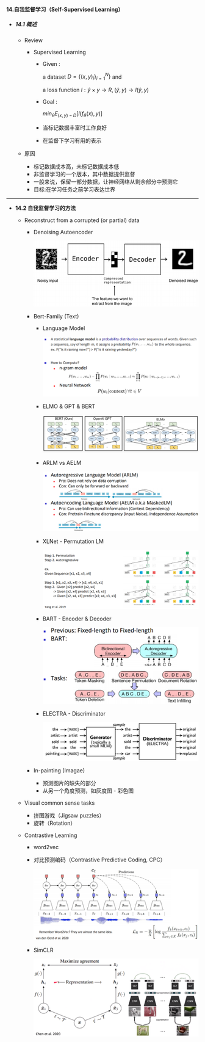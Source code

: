 #### 14.自我监督学习（Self-Supervised Learning）

* ##### 14.1 概述

  * Review

    * Supervised Learning

      * Given :

        a dataset $D = \{(x, y)_i\}^N_{i=1}\}$ and

        a loss function $l : \widehat{y} \times y \rightarrow R, (\widehat{y}, y) \rightarrow l(\widehat{y}, y)$

      * Goal :

        $min_{\theta} E_{(x,y)-D}[l(f_{\theta}(x), y)]$

      * 当标记数据丰富时工作良好
      * 在监督下学习有用的表示

  * 原因

    * 标记数据成本高，未标记数据成本低
    * 非监督学习的一个版本，其中数据提供监督
    * 一般来说，保留一部分数据，让神经网络从剩余部分中预测它
    * 目标:在学习任务之前学习表达世界

---

* **14.2 自我监督学习的方法**

  * Reconstruct from a corrupted (or partial) data

    * Denoising Autoencoder

      ![avatar](./images/u142_Denoising_Autoencoder.png)

    * Bert-Family (Text)

      * Language Model

        ![avatar](./images/u142_Language_Model.png)

      * ELMO & GPT & BERT

        ![avatar](./images/u142_ELMO_GPT_BERT.png)

      * ARLM vs AELM

        ![avatar](./images/u142_ARLM_AELM.png)

      * XLNet - Permutation LM

        ![avatar](./images/u142_Permutation_LM.png)

      * BART - Encoder & Decoder

        ![avatar](./images/u142_BART.png)

      * ELECTRA - Discriminator

        ![avatar](./images/u142_ELECTRA.png)

    * In-painting (Imagae)

      * 预测图片的缺失的部分
      * 从另一个角度预测，如灰度图 - 彩色图

  * Visual common sense tasks 

    * 拼图游戏（Jigsaw puzzles）
    * 旋转（Rotation）

  * Contrastive Learning

    * word2vec

    * 对比预测编码（Contrastive Predictive Coding, CPC）

      ![avatar](./images/u142_CPC.png)

    * SimCLR

      ![avatar](./images/u142_SimCLR.png)

